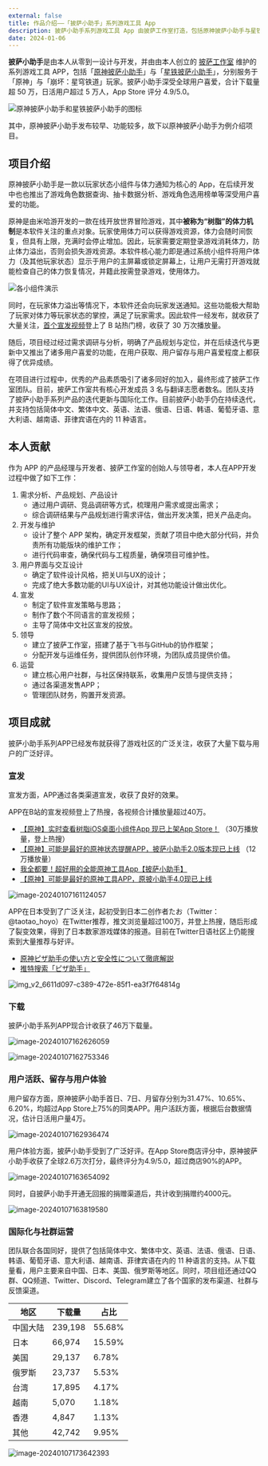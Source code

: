 ```yaml
---
external: false
title: 作品介绍——「披萨小助手」系列游戏工具 App
description: 披萨小助手系列游戏工具 App 由披萨工作室打造，包括原神披萨小助手与星铁披萨小助手，分别服务于原神与崩坏：星穹铁道玩家。
date: 2024-01-06
---
```


**披萨小助手**是由本人从零到一设计与开发，并由由本人创立的 [披萨工作室](https://pizzastudio.org) 维护的系列游戏工具 APP，包括「[原神披萨小助手](https://apps.apple.com/app/id1635319193)」与「[星铁披萨小助手](https://apps.apple.com/app/id6448894222)」，分别服务于「原神」与「崩坏：星穹铁道」玩家。披萨小助手深受全球用户喜爱，合计下载量超 50 万，日活用户超过 5 万人，App Store 评分 4.9/5.0。

![原神披萨小助手和星铁披萨小助手的图标](/images/op-hsr-icon.png)

其中，原神披萨小助手发布较早、功能较多，故下以原神披萨小助手为例介绍项目。

## 项目介绍

原神披萨小助手是一款以玩家状态小组件与体力通知为核心的 App，在后续开发中也也推出了游戏角色数据查询、抽卡数据分析、游戏角色选用榜单等深受用户喜爱的功能。

原神是由米哈游开发的一款在线开放世界冒险游戏，其中**被称为“树脂”的体力机制**是本软件关注的重点对象。玩家使用体力可以获得游戏资源，体力会随时间恢复，但具有上限，充满时会停止增加。因此，玩家需要定期登录游戏消耗体力，防止体力溢出，否则会损失游戏资源。本软件核心能力即是通过系统小组件将用户体力（及其他玩家状态）显示于用户的主屏幕或锁定屏幕上，让用户无需打开游戏就能检查自己的体力恢复情况，并籍此按需登录游戏，使用体力。

![各小组件演示](/images/gi-ss-1.png)

同时，在玩家体力溢出等情况下，本软件还会向玩家发送通知。这些功能极大帮助了玩家对体力等玩家状态的掌控，满足了玩家需求。因此软件一经发布，就收获了大量关注，[首个宣发视频](https://www.bilibili.com/video/BV1sS4y1x7gj/)登上了 B 站热门榜，收获了 30 万次播放量。

随后，项目经过经过需求调研与分析，明确了产品规划与定位，并在后续迭代与更新中又推出了诸多用户喜爱的功能，在用户获取、用户留存与用户喜爱程度上都获得了优异成绩。

在项目进行过程中，优秀的产品素质吸引了诸多同好的加入，最终形成了披萨工作室团队。目前，披萨工作室共有核心开发成员 3 名与翻译志愿者数名。团队支持了披萨小助手系列产品的迭代更新与国际化工作。目前披萨小助手仍在持续迭代，并支持包括简体中文、繁体中文、英语、法语、俄语、日语、韩语、葡萄牙语、意大利语、越南语、菲律宾语在内的 11 种语言。

## 本人贡献

作为 APP 的产品经理与开发者、披萨工作室的创始人与领导者，本人在APP开发过程中做了如下工作：

1. 需求分析、产品规划、产品设计
   - 通过用户调研、竞品调研等方式，梳理用户需求或提出需求；
   - 综合调研结果与产品规划进行需求评估，做出开发决策，把关产品走向。
2. 开发与维护
   - 设计了整个 APP 架构，确定开发框架，贡献了项目中绝大部分代码，并负责所有功能版块的维护工作；
   - 进行代码审查，确保代码与工程质量，确保项目可维护性。
3. 用户界面与交互设计
   - 确定了软件设计风格，把关UI与UX的设计；
   - 完成了绝大多数功能的UI与UX设计，对其他功能设计做出优化。
4. 宣发
   - 制定了软件宣发策略与思路；
   - 制作了数个不同语言的宣发视频；
   - 主导了简体中文社区宣发的投放。
5. 领导
   - 建立了披萨工作室，搭建了基于飞书与GitHub的协作框架；
   - 分配开发与运维任务，提供团队创作环境，为团队成员提供价值。
6. 运营
   - 建立核心用户社群，与社区保持联系，收集用户反馈与提供支持；
   - 通过各渠道发售APP；
   - 管理团队财务，购置开发资源。

## 项目成就

披萨小助手系列APP已经发布就获得了游戏社区的广泛关注，收获了大量下载与用户的广泛好评。

### 宣发

宣发方面，APP通过各类渠道宣发，收获了良好的效果。

APP在B站的宣发视频登上了热搜，各视频合计播放量超过40万。

- [【原神】实时查看树脂iOS桌面小组件App 现已上架App Store！](https://www.bilibili.com/video/BV1sS4y1x7gj) （30万播放量，登上热搜）
- [【原神】可能是最好的原神状态提醒APP，披萨小助手2.0版本现已上线](https://www.bilibili.com/video/BV1Lg411S7wa) （12万播放量）
- [我全都要！超好用的全能原神工具App【披萨小助手】](https://www.bilibili.com/video/BV1fC4y1v7yx/)
- [【原神】可能是最好的原神工具APP，原披小助手4.0现已上线](https://www.bilibili.com/video/BV1sN4y1i7Cj)

![image-20240107161124057](/images/image-20240107161124057.png)

APP在日本受到了广泛关注，起初受到日本二创作者たお（Twitter：@taotao_hoyo）在Twitter推荐，推文浏览量超过100万，并登上热搜，随后形成了裂变效果，得到了日本数家游戏媒体的报道。目前在Twitter日语社区上仍能搜索到大量推荐与好评。

- [原神ピザ助手の使い方と安全性について徹底解説](https://snsdays.com/game-app/genshin-pizza-tool/)
- [推特搜索「ピザ助手」](https://twitter.com/search?q=%E3%83%94%E3%82%B6%E5%8A%A9%E6%89%8B&src=typed_query&f=live)

![img_v2_6611d097-c389-472e-85f1-ea3f7f64814g](/images/gi-tt-1.png)

### 下载

披萨小助手系列APP现合计收获了46万下载量。

![image-20240107162626059](/images/image-20240107162626059.png)

![image-20240107162753346](/images/image-20240107162753346.png)

### 用户活跃、留存与用户体验

用户留存方面，原神披萨小助手首日、7日、月留存分别为31.47%、10.65%、6.20%，均超过App Store上75%的同类APP。用户活跃方面，根据后台数据情况，估计日活用户量4万。

![image-20240107162936474](/images/image-20240107162936474.png)

用户体验方面，披萨小助手受到了广泛好评。在App Store商店评分中，原神披萨小助手收获了全球2.6万次打分，最终评分为4.9/5.0，超过商店90%的APP。

![image-20240107163654092](/images/image-20240107163654092.png)

同时，自披萨小助手开通无回报的捐赠渠道后，共计收到捐赠约4000元。

![image-20240107163819580](/images/image-20240107163819580.png)

### 国际化与社群运营

团队联合各国同好，提供了包括简体中文、繁体中文、英语、法语、俄语、日语、韩语、葡萄牙语、意大利语、越南语、菲律宾语在内的 11 种语言的支持。从下载量看，用户主要来自中国、日本、美国、俄罗斯等地区。同时，项目组还通过QQ群、QQ频道、Twitter、Discord、Telegram建立了各个国家的发布渠道、社群与反馈渠道。

| 地区     | 下载量  | 占比   |
| -------- | ------- | ------ |
| 中国大陆 | 239,198 | 55.68% |
| 日本     | 66,974  | 15.59% |
| 美国     | 29,137  | 6.78%  |
| 俄罗斯   | 23,737  | 5.53%  |
| 台湾     | 17,895  | 4.17%  |
| 越南     | 5,070   | 1.18%  |
| 香港     | 4,847   | 1.13%  |
| 其他     | 42,742  | 9.95%  |

![image-20240107173642393](/images/image-20240107173642393.png)
